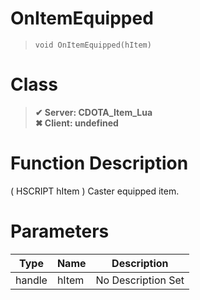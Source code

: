 # OnItemEquipped
> `void OnItemEquipped(hItem)`
# Class
> __✔ Server: CDOTA_Item_Lua__  
> __✖ Client: undefined__  
# Function Description
( HSCRIPT hItem ) Caster equipped item.
# Parameters
Type|Name|Description
--|--|--
handle|hItem|No Description Set
